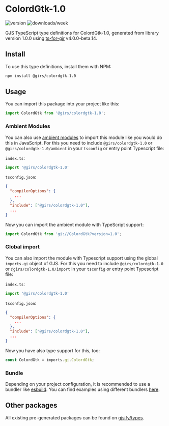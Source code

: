
# ColordGtk-1.0

![version](https://img.shields.io/npm/v/@girs/colordgtk-1.0)
![downloads/week](https://img.shields.io/npm/dw/@girs/colordgtk-1.0)


GJS TypeScript type definitions for ColordGtk-1.0, generated from library version 1.0.0 using [ts-for-gir](https://github.com/gjsify/ts-for-gir) v4.0.0-beta.14.


## Install

To use this type definitions, install them with NPM:
```bash
npm install @girs/colordgtk-1.0
```

## Usage

You can import this package into your project like this:
```ts
import ColordGtk from '@girs/colordgtk-1.0';
```

### Ambient Modules

You can also use [ambient modules](https://github.com/gjsify/ts-for-gir/tree/main/packages/cli#ambient-modules) to import this module like you would do this in JavaScript.
For this you need to include `@girs/colordgtk-1.0` or `@girs/colordgtk-1.0/ambient` in your `tsconfig` or entry point Typescript file:

`index.ts`:
```ts
import '@girs/colordgtk-1.0'
```

`tsconfig.json`:
```json
{
  "compilerOptions": {
    ...
  },
  "include": ["@girs/colordgtk-1.0"],
  ...
}
```

Now you can import the ambient module with TypeScript support: 

```ts
import ColordGtk from 'gi://ColordGtk?version=1.0';
```

### Global import

You can also import the module with Typescript support using the global `imports.gi` object of GJS.
For this you need to include `@girs/colordgtk-1.0` or `@girs/colordgtk-1.0/import` in your `tsconfig` or entry point Typescript file:

`index.ts`:
```ts
import '@girs/colordgtk-1.0'
```

`tsconfig.json`:
```json
{
  "compilerOptions": {
    ...
  },
  "include": ["@girs/colordgtk-1.0"],
  ...
}
```

Now you have also type support for this, too:

```ts
const ColordGtk = imports.gi.ColordGtk;
```

### Bundle

Depending on your project configuration, it is recommended to use a bundler like [esbuild](https://esbuild.github.io/). You can find examples using different bundlers [here](https://github.com/gjsify/ts-for-gir/tree/main/examples).

## Other packages

All existing pre-generated packages can be found on [gjsify/types](https://github.com/gjsify/types).

